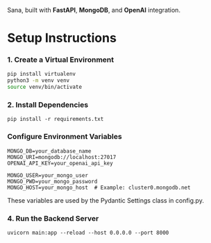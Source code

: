 

Sana, built with **FastAPI**, **MongoDB**, and **OpenAI** integration.


# Setup Instructions

### 1. Create a Virtual Environment

```bash
pip install virtualenv
python3 -m venv venv
source venv/bin/activate
```

### 2. Install Dependencies
```
pip install -r requirements.txt
```
### Configure Environment Variables
```
MONGO_DB=your_database_name
MONGO_URI=mongodb://localhost:27017
OPENAI_API_KEY=your_openai_api_key

MONGO_USER=your_mongo_user
MONGO_PWD=your_mongo_password
MONGO_HOST=your_mongo_host  # Example: cluster0.mongodb.net
```

These variables are used by the Pydantic Settings class in config.py.


### 4. Run the Backend Server

```
uvicorn main:app --reload --host 0.0.0.0 --port 8000
```
